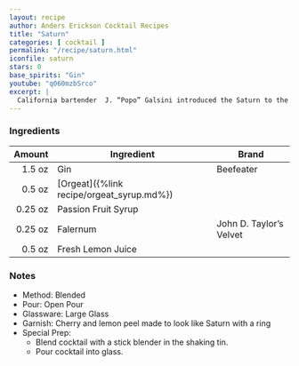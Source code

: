 ```yaml
---
layout: recipe
author: Anders Erickson Cocktail Recipes
title: "Saturn"
categories: [ cocktail ]
permalink: "/recipe/saturn.html"
iconfile: saturn
stars: 0
base_spirits: "Gin"
youtube: "q060mzbSrco"
excerpt: |
  California bartender  J. “Popo” Galsini introduced the Saturn to the world in 1967 when he won the International Bartender’s Association World Championship with it. Originally he titled his gin creation the X-15 after an American rocket plane, but shortly after doing so one of those planes crashed, killing its pilot. Reportedly, Galsini changed the name of the drink to the Saturn for the competition, in honor of the Saturn rocket that propelled the first Apollo rocket flight into space, months after the fateful X-15 crash.
---
```


### Ingredients

|  Amount | Ingredient                                | Brand                   |
| ------: | ----------------------------------------- | ----------------------- |
|  1.5 oz | Gin                                       | Beefeater               |
|  0.5 oz | [Orgeat]({%link recipe/orgeat_syrup.md%}) |
| 0.25 oz | Passion Fruit Syrup                       |
| 0.25 oz | Falernum                                  | John D. Taylor’s Velvet |
|  0.5 oz | Fresh Lemon Juice                         |

### Notes

- Method: Blended
- Pour: Open Pour
- Glassware: Large Glass
- Garnish: Cherry and lemon peel made to look like Saturn with a ring
- Special Prep:
  - Blend cocktail with a stick blender in the shaking tin.
  - Pour cocktail into glass.
